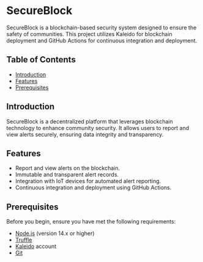 # SecureBlock

SecureBlock is a blockchain-based security system designed to ensure the safety of communities. This project utilizes Kaleido for blockchain deployment and GitHub Actions for continuous integration and deployment.

## Table of Contents
- [Introduction](#introduction)
- [Features](#features)
- [Prerequisites](#prerequisites)

## Introduction

SecureBlock is a decentralized platform that leverages blockchain technology to enhance community security. It allows users to report and view alerts securely, ensuring data integrity and transparency.

## Features

- Report and view alerts on the blockchain.
- Immutable and transparent alert records.
- Integration with IoT devices for automated alert reporting.
- Continuous integration and deployment using GitHub Actions.

## Prerequisites

Before you begin, ensure you have met the following requirements:

- [Node.js](https://nodejs.org/) (version 14.x or higher)
- [Truffle](https://www.trufflesuite.com/truffle)
- [Kaleido](https://www.kaleido.io/) account
- [Git](https://git-scm.com/)

